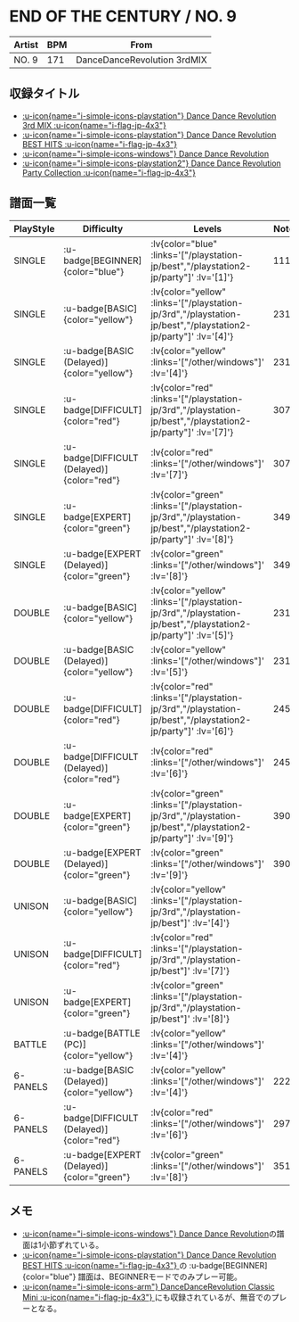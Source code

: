 # END OF THE CENTURY / NO. 9

|Artist|BPM|From|
|------|---|----|
|NO. 9|171|DanceDanceRevolution 3rdMIX|

## 収録タイトル

- [ :u-icon{name="i-simple-icons-playstation"} Dance Dance Revolution 3rd MIX :u-icon{name="i-flag-jp-4x3"} ](/playstation-jp/3rd)
- [ :u-icon{name="i-simple-icons-playstation"} Dance Dance Revolution BEST HITS :u-icon{name="i-flag-jp-4x3"} ](/playstation-jp/best)
- [ :u-icon{name="i-simple-icons-windows"} Dance Dance Revolution](/other/windows)
- [ :u-icon{name="i-simple-icons-playstation2"} Dance Dance Revolution Party Collection :u-icon{name="i-flag-jp-4x3"} ](/playstation2-jp/party)

## 譜面一覧

|PlayStyle|Difficulty|Levels|Notes|Movie|
|---------|----------|------|-----|-----|
|SINGLE| :u-badge[BEGINNER]{color="blue"} | :lv{color="blue" :links='["/playstation-jp/best","/playstation2-jp/party"]' :lv='[1]'} |111/0||
|SINGLE| :u-badge[BASIC]{color="yellow"} | :lv{color="yellow" :links='["/playstation-jp/3rd","/playstation-jp/best","/playstation2-jp/party"]' :lv='[4]'} |231/0||
|SINGLE| :u-badge[BASIC (Delayed)]{color="yellow"} | :lv{color="yellow" :links='["/other/windows"]' :lv='[4]'} |231/0||
|SINGLE| :u-badge[DIFFICULT]{color="red"} | :lv{color="red" :links='["/playstation-jp/3rd","/playstation-jp/best","/playstation2-jp/party"]' :lv='[7]'} |307/0||
|SINGLE| :u-badge[DIFFICULT (Delayed)]{color="red"} | :lv{color="red" :links='["/other/windows"]' :lv='[7]'} |307/0||
|SINGLE| :u-badge[EXPERT]{color="green"} | :lv{color="green" :links='["/playstation-jp/3rd","/playstation-jp/best","/playstation2-jp/party"]' :lv='[8]'} |349/0||
|SINGLE| :u-badge[EXPERT (Delayed)]{color="green"} | :lv{color="green" :links='["/other/windows"]' :lv='[8]'} |349/0||
|DOUBLE| :u-badge[BASIC]{color="yellow"} | :lv{color="yellow" :links='["/playstation-jp/3rd","/playstation-jp/best","/playstation2-jp/party"]' :lv='[5]'} |231/0||
|DOUBLE| :u-badge[BASIC (Delayed)]{color="yellow"} | :lv{color="yellow" :links='["/other/windows"]' :lv='[5]'} |231/0||
|DOUBLE| :u-badge[DIFFICULT]{color="red"} | :lv{color="red" :links='["/playstation-jp/3rd","/playstation-jp/best","/playstation2-jp/party"]' :lv='[6]'} |245/0||
|DOUBLE| :u-badge[DIFFICULT (Delayed)]{color="red"} | :lv{color="red" :links='["/other/windows"]' :lv='[6]'} |245/0||
|DOUBLE| :u-badge[EXPERT]{color="green"} | :lv{color="green" :links='["/playstation-jp/3rd","/playstation-jp/best","/playstation2-jp/party"]' :lv='[9]'} |390/0||
|DOUBLE| :u-badge[EXPERT (Delayed)]{color="green"} | :lv{color="green" :links='["/other/windows"]' :lv='[9]'} |390/0||
|UNISON| :u-badge[BASIC]{color="yellow"} | :lv{color="yellow" :links='["/playstation-jp/3rd","/playstation-jp/best"]' :lv='[4]'} |||
|UNISON| :u-badge[DIFFICULT]{color="red"} | :lv{color="red" :links='["/playstation-jp/3rd","/playstation-jp/best"]' :lv='[7]'} |||
|UNISON| :u-badge[EXPERT]{color="green"} | :lv{color="green" :links='["/playstation-jp/3rd","/playstation-jp/best"]' :lv='[8]'} |||
|BATTLE| :u-badge[BATTLE (PC)]{color="yellow"} | :lv{color="yellow" :links='["/other/windows"]' :lv='[4]'} |||
|6-PANELS| :u-badge[BASIC (Delayed)]{color="yellow"} | :lv{color="yellow" :links='["/other/windows"]' :lv='[4]'} |222/0||
|6-PANELS| :u-badge[DIFFICULT (Delayed)]{color="red"} | :lv{color="red" :links='["/other/windows"]' :lv='[6]'} |297/0||
|6-PANELS| :u-badge[EXPERT (Delayed)]{color="green"} | :lv{color="green" :links='["/other/windows"]' :lv='[8]'} |351/0||

## メモ

- [ :u-icon{name="i-simple-icons-windows"} Dance Dance Revolution](/other/windows)の譜面は1小節ずれている。
- [ :u-icon{name="i-simple-icons-playstation"} Dance Dance Revolution BEST HITS :u-icon{name="i-flag-jp-4x3"} ](/playstation-jp/best)の :u-badge[BEGINNER]{color="blue"} 譜面は、BEGINNERモードでのみプレー可能。
- [ :u-icon{name="i-simple-icons-arm"} DanceDanceRevolution Classic Mini :u-icon{name="i-flag-jp-4x3"} ](/other/classic-mini)にも収録されているが、無音でのプレーとなる。
